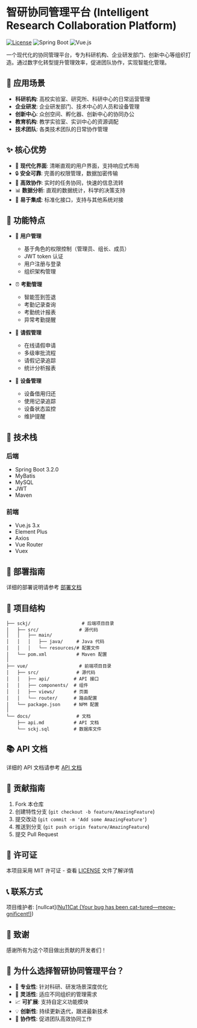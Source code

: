 # 智研协同管理平台 (Intelligent Research Collaboration Platform)

[![License](https://img.shields.io/badge/license-MIT-blue.svg)](LICENSE)
![Spring Boot](https://img.shields.io/badge/Spring%20Boot-3.2.0-green.svg)
![Vue.js](https://img.shields.io/badge/Vue.js-3.x-brightgreen.svg)

一个现代化的协同管理平台，专为科研机构、企业研发部门、创新中心等组织打造。通过数字化转型提升管理效率，促进团队协作，实现智能化管理。

## 🎯 应用场景

- **科研机构**: 高校实验室、研究所、科研中心的日常运营管理
- **企业研发**: 企业研发部门、技术中心的人员和设备管理
- **创新中心**: 众创空间、孵化器、创新中心的协同办公
- **教育机构**: 教学实验室、实训中心的资源调配
- **技术团队**: 各类技术团队的日常协作管理

## ✨ 核心优势

- 📱 **现代化界面**: 清晰直观的用户界面，支持响应式布局
- 🔒 **安全可靠**: 完善的权限管理，数据加密传输
- 🚀 **高效协作**: 实时的任务协同，快速的信息流转
- 📊 **数据分析**: 直观的数据统计，科学的决策支持
- 🔌 **易于集成**: 标准化接口，支持与其他系统对接

## 🎨 功能特点

- 🔐 **用户管理**
  - 基于角色的权限控制（管理员、组长、成员）
  - JWT token 认证
  - 用户注册与登录
  - 组织架构管理

- ⏰ **考勤管理**
  - 智能签到签退
  - 考勤记录查询
  - 考勤统计报表
  - 异常考勤提醒

- 📝 **请假管理**
  - 在线请假申请
  - 多级审批流程
  - 请假记录追踪
  - 统计分析报表

- 🔧 **设备管理**
  - 设备借用归还
  - 使用记录追踪
  - 设备状态监控
  - 维护提醒

## 🚀 技术栈

### 后端
- Spring Boot 3.2.0
- MyBatis
- MySQL
- JWT
- Maven

### 前端
- Vue.js 3.x
- Element Plus
- Axios
- Vue Router
- Vuex

## 📖 部署指南

详细的部署说明请参考 [部署文档](/document/部署方法.md)

## 📁 项目结构

```
├── sckj/                   # 后端项目目录
│   ├── src/               # 源代码
│   │   ├── main/
│   │   │   ├── java/     # Java 代码
│   │   │   └── resources/# 配置文件
│   └── pom.xml           # Maven 配置
│
├── vue/                   # 前端项目目录
│   ├── src/              # 源代码
│   │   ├── api/         # API 接口
│   │   ├── components/  # 组件
│   │   ├── views/       # 页面
│   │   └── router/      # 路由配置
│   └── package.json     # NPM 配置
│
└── docs/                 # 文档
    ├── api.md           # API 文档
    └── sckj.sql         # 数据库文件
```

## 📚 API 文档

详细的 API 文档请参考 [API 文档](docs/api.md)

## 🤝 贡献指南

1. Fork 本仓库
2. 创建特性分支 (`git checkout -b feature/AmazingFeature`)
3. 提交改动 (`git commit -m 'Add some AmazingFeature'`)
4. 推送到分支 (`git push origin feature/AmazingFeature`)
5. 提交 Pull Request

## 📄 许可证

本项目采用 MIT 许可证 - 查看 [LICENSE](LICENSE) 文件了解详情

## 📞 联系方式

项目维护者: [nullcat]([Nu11Cat (Your bug has been cat-tured—meow-gnificent!)](https://github.com/Nu11Cat))

## 🙏 致谢

感谢所有为这个项目做出贡献的开发者们！

## 🌟 为什么选择智研协同管理平台？

- 🎯 **专业性**: 针对科研、研发场景深度优化
- 🔄 **灵活性**: 适应不同组织的管理需求
- 📈 **可扩展**: 支持自定义功能模块
- 💡 **创新性**: 持续更新迭代，跟进最新技术
- 🤝 **协作性**: 促进团队高效协同工作 